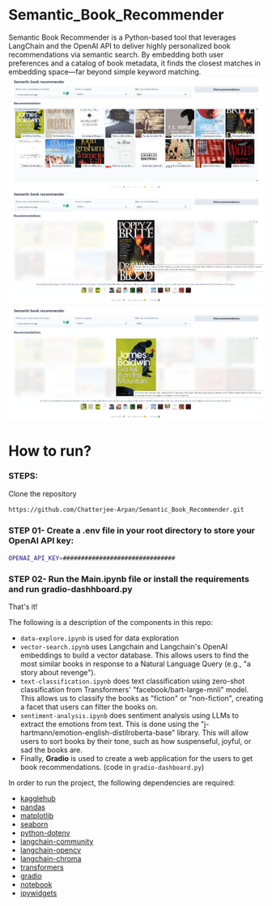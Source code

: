 # Semantic_Book_Recommender
Semantic Book Recommender is a Python-based tool that leverages LangChain and the OpenAI API to deliver highly personalized book recommendations via semantic search. By embedding both user preferences and a catalog of book metadata, it finds the closest matches in embedding space—far beyond simple keyword matching.
![Book Recommender Dashboard](Book_Recommend_Dashboard.png)
![Selected Book 1](Selection_Book_1.png)
![Selected Book 2](Selection_Book_2.png)

# How to run?
### STEPS:

Clone the repository

```bash
https://github.com/Chatterjee-Arpan/Semantic_Book_Recommender.git
```
### STEP 01- Create a .env file in your root directory to store your OpenAI API key:

```bash
OPENAI_API_KEY=###############################
```

### STEP 02- Run the Main.ipynb file or install the requirements and run gradio-dashhboard.py
That's it!

The following is a description of the components in this repo:
* `data-explore.ipynb` is used for data exploration
* `vector-search.ipynb` uses Langchain and Langchain's OpenAI embeddings to build a vector database. This allows users to find the most similar books in response to a Natural Language Query (e.g., "a story about revenge").
* `text-classification.ipynb` does text classification using zero-shot classification from Transformers' "facebook/bart-large-mnli" model. This allows us to classify the books as "fiction" or "non-fiction", creating a facet that users can filter the books on.
* `sentiment-analysis.ipynb` does sentiment analysis using LLMs to extract the emotions from text. This is done using the "j-hartmann/emotion-english-distilroberta-base" library. This will allow users to sort books by their tone, such as how suspenseful, joyful, or sad the books are.
* Finally, **Gradio** is used to create a web application for the users to get book recommendations. (code in `gradio-dashboard.py`)


In order to run the project, the following dependencies are required:
* [kagglehub](https://pypi.org/project/kagglehub/)
* [pandas](https://pypi.org/project/pandas/)
* [matplotlib](https://pypi.org/project/matplotlib/)
* [seaborn](https://pypi.org/project/seaborn/)
* [python-dotenv](https://pypi.org/project/python-dotenv/)
* [langchain-community](https://pypi.org/project/langchain-community/)
* [langchain-opencv](https://pypi.org/project/langchain-opencv/)
* [langchain-chroma](https://pypi.org/project/langchain-chroma/)
* [transformers](https://pypi.org/project/transformers/)
* [gradio](https://pypi.org/project/gradio/)
* [notebook](https://pypi.org/project/notebook/)
* [ipywidgets](https://pypi.org/project/ipywidgets/)
